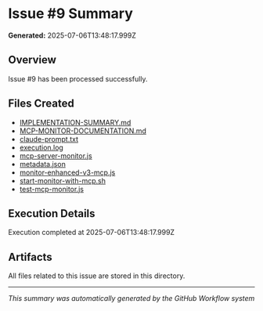 # Issue #9 Summary

**Generated:** 2025-07-06T13:48:17.999Z

## Overview
Issue #9 has been processed successfully.

## Files Created
- [IMPLEMENTATION-SUMMARY.md](./IMPLEMENTATION-SUMMARY.md)
- [MCP-MONITOR-DOCUMENTATION.md](./MCP-MONITOR-DOCUMENTATION.md)
- [claude-prompt.txt](./claude-prompt.txt)
- [execution.log](./execution.log)
- [mcp-server-monitor.js](./mcp-server-monitor.js)
- [metadata.json](./metadata.json)
- [monitor-enhanced-v3-mcp.js](./monitor-enhanced-v3-mcp.js)
- [start-monitor-with-mcp.sh](./start-monitor-with-mcp.sh)
- [test-mcp-monitor.js](./test-mcp-monitor.js)

## Execution Details
Execution completed at 2025-07-06T13:48:17.999Z

## Artifacts
All files related to this issue are stored in this directory.

---
*This summary was automatically generated by the GitHub Workflow system*
